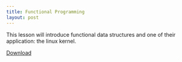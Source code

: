 ```yaml
---
title: Functional Programming
layout: post
---
```

This lesson will introduce functional data structures and one of their application: the linux kernel.

[Download][1]

 [1]: http://plm.dia.uniroma3.it/milicchio/wp-content/uploads/2015/05/11-Functional.pdf